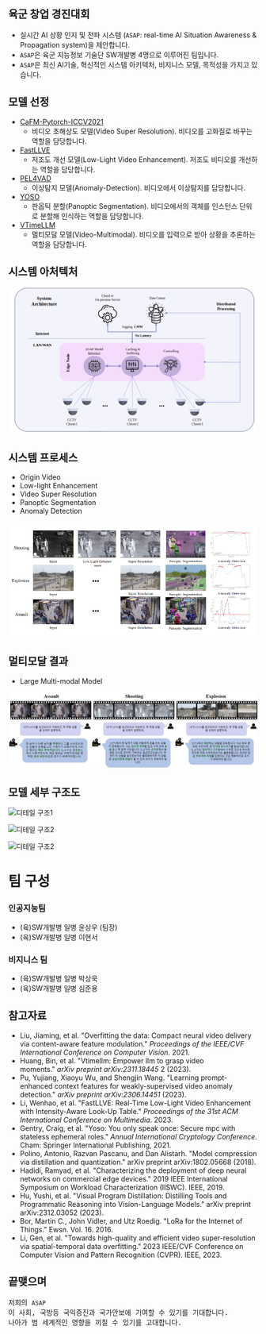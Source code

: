 ## 육군 창업 경진대회

* 실시간 AI 상황 인지 및 전파 시스템 (<code>ASAP</code>: real-time AI Situation Awareness & Propagation system)을 제안합니다.
* <code>ASAP</code>은 육군 지능정보 기술단 SW개발병 4명으로 이루어진 팀입니다.
* <code>ASAP</code>은 최신 AI기술, 혁신적인 시스템 아키텍처, 비지니스 모델, 목적성을 가지고 있습니다.

## 모델 선정

* [CaFM-Pytorch-ICCV2021](https://github.com/Neural-video-delivery/CaFM-Pytorch-ICCV2021) 
    * 비디오 초해상도 모델(Video Super Resolution). 비디오를 고화질로 바꾸는 역할을 담당합니다.
* [FastLLVE](https://github.com/Wenhao-Li-777/FastLLVE)
    * 저조도 개선 모델(Low-Light Video Enhancement). 저조도 비디오를 개선하는 역할을 담당합니다.
* [PEL4VAD](https://github.com/yujiangpu20/PEL4VAD)
    * 이상탐지 모델(Anomaly-Detection). 비디오에서 이상탐지를 담당합니다.
* [YOSO](https://github.com/hujiecpp/YOSO)
    * 판옵틱 분할(Panoptic Segmentation). 비디오에서의 객체를 인스턴스 단위로 분할해 인식하는 역할을 담당합니다.
* [VTimeLLM](https://github.com/huangb23/VTimeLLM)
    * 멀티모달 모델(Video-Multimodal). 비디오를 입력으로 받아 상황을 추론하는 역할을 담당합니다.

## 시스템 아처텍처

![모델 아키텍처](./image/Architecture.PNG)

## 시스템 프로세스

* Origin Video
* Low-light Enhancement
* Video Super Resolution
* Panoptic Segmentation
* Anomaly Detection

![프로세스 결과1](./image/Result1.PNG) 

## 멀티모달 결과

* Large Multi-modal Model

![멀티모달 결과](./image/Result02.jpg)

## 모델 세부 구조도

![디테일 구조1]('./image/Detail3.png)

![디테일 구조2]('./image/Detail1.png)

![디테일 구조2]('./image/Detail2.png)

# 팀 구성

### 인공지능팀
* (육)SW개발병 일병 윤상우 (팀장)
* (육)SW개발병 일병 이현서

### 비지니스 팀
* (육)SW개발병 일병 박상욱
* (육)SW개발병 일병 심준용

## 참고자료

* Liu, Jiaming, et al. "Overfitting the data: Compact neural video delivery via content-aware feature modulation." *Proceedings of the IEEE/CVF International Conference on Computer Vision*. 2021.
* Huang, Bin, et al. "Vtimellm: Empower llm to grasp video moments." *arXiv preprint arXiv:2311.18445* 2 (2023).
* Pu, Yujiang, Xiaoyu Wu, and Shengjin Wang. "Learning prompt-enhanced context features for weakly-supervised video anomaly detection." *arXiv preprint arXiv:2306.14451* (2023).
* Li, Wenhao, et al. "FastLLVE: Real-Time Low-Light Video Enhancement with Intensity-Aware Look-Up Table." *Proceedings of the 31st ACM International Conference on Multimedia*. 2023.
* Gentry, Craig, et al. "Yoso: You only speak once: Secure mpc with stateless ephemeral roles." *Annual International Cryptology Conference*. Cham: Springer International Publishing, 2021.
* Polino, Antonio, Razvan Pascanu, and Dan Alistarh. "Model compression via distillation and quantization." arXiv preprint arXiv:1802.05668 (2018).
* Hadidi, Ramyad, et al. "Characterizing the deployment of deep neural networks on commercial edge devices." 2019 IEEE International Symposium on Workload Characterization (IISWC). IEEE, 2019.
* Hu, Yushi, et al. "Visual Program Distillation: Distilling Tools and Programmatic Reasoning into Vision-Language Models." arXiv preprint arXiv:2312.03052 (2023).
* Bor, Martin C., John Vidler, and Utz Roedig. "LoRa for the Internet of Things." Ewsn. Vol. 16. 2016.
* Li, Gen, et al. "Towards high-quality and efficient video super-resolution via spatial-temporal data overfitting." 2023 IEEE/CVF Conference on Computer Vision and Pattern Recognition (CVPR). IEEE, 2023.

## 끝맺으며
<pre>저희의 <code>ASAP</code>이 사회, 국방등 국익증진과 국가안보에 기여할 수 있기를 기대합니다.<br/>나아가 범 세계적인 영향을 끼칠 수 있기를 고대합니다.</pre>

